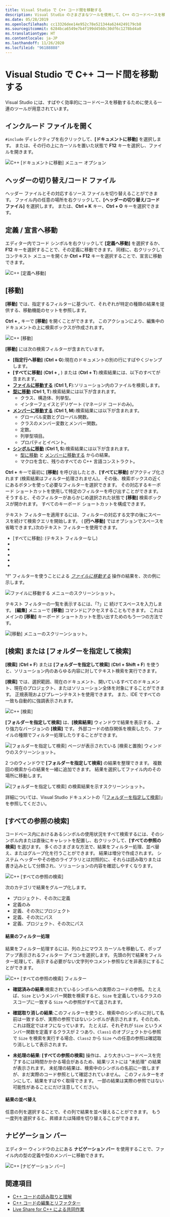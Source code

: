 ```yaml
---
title: Visual Studio で C++ コード間を移動する
description: Visual Studio のさまざまなツールを使用して、C++ のコードベースを移動します。
ms.date: 05/28/2019
ms.openlocfilehash: cc13326dee14e952c78e521344a6244249179cb8
ms.sourcegitcommit: 6284bca6549e7b4f199d4560c30df6c1278bd4a0
ms.translationtype: HT
ms.contentlocale: ja-JP
ms.lasthandoff: 11/26/2020
ms.locfileid: "96188888"
---
```

# <a name="navigate-c-code-in-visual-studio"></a>Visual Studio で C++ コード間を移動する

Visual Studio には、すばやく効率的にコードベースを移動するために使える一連のツールが用意されています。

## <a name="open-an-included-file"></a>インクルード ファイルを開く

`#include` ディレクティブを右クリックして、**[ドキュメントに移動]** を選択します。 または、その行の上にカーソルを置いた状態で **F12** キーを選択し、ファイルを開きます。

![C&#43;&#43; [ドキュメントに移動] メニュー オプション](../ide/media/go-to-document.png "[ドキュメントに移動]")

## <a name="toggle-headercode-file"></a>ヘッダーの切り替え/コード ファイル

ヘッダー ファイルとその対応するソース ファイルを切り替えることができます。 ファイル内の任意の場所を右クリックして、**[ヘッダーの切り替え/コード ファイル]** を選択します。 または、**Ctrl + K** キー、**Ctrl + O** キーを選択できます。

## <a name="go-to-definitiondeclaration"></a>定義 / 宣言へ移動

エディター内でコード シンボルを右クリックして **[定義へ移動]** を選択するか、**F12** キーを選択することで、その定義に移動できます。 同様に、右クリックしてコンテキスト メニューを開くか **Ctrl + F12** キーを選択することで、宣言に移動できます。

![C&#43;&#43; [定義へ移動]](../ide/media/go-to-def.png "[定義へ移動]")

## <a name="go-to"></a>[移動]

**[移動]** では、指定するフィルターに基づいて、それぞれが特定の種類の結果を提供する、移動機能のセットを参照します。

**Ctrl + ,** キーで **[移動]** を開くことができます。 このアクションにより、編集中のドキュメントの上に検索ボックスが作成されます。

![C&#43;&#43; [移動]](../ide/media/go-to-cpp.png "[移動]")

**[移動]** には次の検索フィルターが含まれています。

- **[指定行へ移動]** (**Ctrl + G**):現在のドキュメントの別の行にすばやくジャンプします。
- **[すべてに移動]** (**Ctrl + ,** ) または (**Ctrl + T**):検索結果には、以下のすべてが含まれます。
- **[ファイルに移動する]** (**Ctrl 1, F**):ソリューション内のファイルを検索します。
- **[型に移動]** (**Ctrl 1, T**):検索結果には以下が含まれます。
  - クラス、構造体、列挙型。
  - インターフェイスとデリゲート (マネージド コードのみ)。
- **[メンバーに移動する]** (**Ctrl 1, M**):検索結果には以下が含まれます。
  - グローバル変数とグローバル関数。
  - クラスのメンバー変数とメンバー関数。
  - 定数。
  - 列挙型項目。
  - プロパティとイベント。
- **[シンボルに移動]** (**Ctrl 1, S**):検索結果には以下が含まれます。
  - [型に移動] と [メンバーに移動する] からの結果。
  - マクロを含む、残りのすべての C++ 言語コンストラクト。

**Ctrl +** キーで最初に **[移動]** を呼び出したとき、**[すべてに移動]** がアクティブ化されます (検索結果はフィルター処理されません)。 その後、検索ボックスの近くにあるボタンを使って必要なフィルターを選択できます。 その対応するキーボード ショートカットを使用して特定のフィルターを呼び出すことができます。 そうすると、そのフィルターがあらかじめ選択された状態で **[移動]** 検索ボックスが開かれます。 すべてのキーボード ショートカットを構成できます。

テキスト フィルターを適用するには、フィルターの対応する文字の後にスペースを続けて検索クエリを開始します。 ( **[行へ移動]** ではオプションでスペースを省略できます。)次のテキスト フィルターを使用できます。

- [すべてに移動]: (テキスト フィルターなし)
- [行番号に移動]: :
- [ファイルに移動する]: f
- [型に移動]: t
- [メンバーに移動する]: m
- [シンボルに移動]: #

"f" フィルターを使うことによる *[ファイルに移動する]* 操作の結果を、次の例に示します。

![[ファイルに移動する] メニューのスクリーンショット。](../ide/media/vs2017-go-to-results.png "[移動] メニュー")

テキスト フィルターの一覧を表示するには、「?」に 続けてスペースを入力します。 **[編集]** メニューで **[移動]** コマンドにアクセスすることもできます。 これはメインの **[移動]** キーボード ショートカットを思い出すためのもう一つの方法です。

![[移動] メニューのスクリーンショット。](../ide/media/go-to-menu-cpp.png "[移動] メニュー")

## <a name="find-or-find-in-files"></a>[検索] または [フォルダーを指定して検索]

**[検索]** (**Ctrl + F**) または **[フォルダーを指定して検索]** (**Ctrl + Shift + F**) を使うと、ソリューション内のあらゆる内容に対してテキスト検索を実行できます。

**[検索]** では、選択範囲、現在のドキュメント、開いているすべてのドキュメント、現在のプロジェクト、またはソリューション全体を対象にすることができます。 正規表現およびプレーンテキストを使用できます。 また、IDE ですべての一致も自動的に強調表示されます。

![C&#43;&#43; [検索]](../ide/media/find-cpp.png "Find")

**[フォルダーを指定して検索]** は、**[検索結果]** ウィンドウで結果を表示する、より強力なバージョンの **[検索]** です。 外部コードの依存関係を検索したり、ファイルの種類でフィルター処理したりすることができます。

![[フォルダーを指定して検索] ページが表示されている [検索と置換] ウィンドウのスクリーンショット。](../ide/media/find-in-files-cpp.png "[フォルダーを指定して検索]")

2 つのウィンドウで **[フォルダーを指定して検索]** の結果を整理できます。 複数回の検索からの結果を一緒に追加できます。 結果を選択してファイル内のその場所に移動します。

![[フォルダーを指定して検索] の検索結果を示すスクリーンショット。](../ide/media/vs2017-find-in-files-results.png "[フォルダーを指定して検索]")

詳細については、Visual Studio ドキュメントの「[[フォルダーを指定して検索]](/visualstudio/ide/find-in-files)」を参照してください。

## <a name="find-all-references"></a>[すべての参照の検索]

コードベース内におけるあるシンボルの使用状況をすべて検索するには、そのシンボル内または直後にキャレットを配置し、右クリックして、**[すべての参照の検索]** を選びます。 多くのさまざまな方法で、結果をフィルター処理、並べ替え、またはグループ化を行うことができます。 結果は増分で作成されます。 システム ヘッダーやその他のライブラリとは対照的に、それらは読み取りまたは書き込みとして分類され、ソリューションの内容を確認しやすくなります。

![C&#43;&#43; [すべての参照の検索]](../ide/media/find-all-references-results-cpp.png "[すべての参照の検索]")

次のカテゴリで結果をグループ化します。

- プロジェクト、その次に定義
- 定義のみ
- 定義、その次にプロジェクト
- 定義、その次にパス
- 定義、プロジェクト、その次にパス

#### <a name="filter-results"></a>結果のフィルター処理

結果をフィルター処理するには、列の上にマウス カーソルを移動して、ポップアップ表示されるフィルター アイコンを選択します。 先頭の列で結果をフィルター処理して、表示する必要がない文字列やコメント参照などを非表示にすることができます。

![C&#43;&#43; [すべての参照の検索] フィルター](../ide/media/find-all-references-filters-cpp.png "[すべての参照の検索] フィルター")

- **確認済みの結果**:検索されているシンボルへの実際のコードの参照。 たとえば、`Size` というメンバー関数を検索すると、`Size` を定義しているクラスのスコープに一致する `Size` への参照がすべて返されます。

- **確認取り消しの結果**:このフィルターを使うと、検索中のシンボルに対して名前は一致するが、実際の参照ではないシンボルが表示されます。そのため、これは既定ではオフになっています。 たとえば、それぞれが `Size` というメンバー関数を定義するクラスが 2 つあり、`Class1` のオブジェクトから参照で `Size` を検索を実行する場合、`Class2` から `Size` への任意の参照は確認取り消しとして表示されます。

- **未処理の結果**: **[すべての参照の検索]** 操作は、より大きいコードベースを完了するには時間かかかる場合があるため、結果リストには "未処理" の結果が表示されます。 未処理の結果は、検索中のシンボルの名前に一致しますが、まだ実際のコード参照として確認されていません。 このフィルターをオンにして、結果をすばやく取得できます。 一部の結果は実際の参照ではない可能性があることにだけ注意してください。

#### <a name="sort-results"></a>結果の並べ替え

任意の列を選択することで、その列で結果を並べ替えることができます。 もう一度列を選択すると、昇順または降順を切り替えることができます。

## <a name="navigation-bar"></a>ナビゲーション バー

エディター ウィンドウの上にある **ナビゲーション バー** を使用することで、ファイル内の型の定義や型のメンバーに移動できます。

![C&#43;&#43; [ナビゲーション バー]](../ide/media/navbar-cpp.png "ナビゲーション バー")

## <a name="see-also"></a>関連項目

- [C++ コードの読み取りと理解](read-and-understand-code-cpp.md)</br>
- [C++ コードの編集とリファクター](read-and-understand-code-cpp.md)</br>
- [Live Share for C++ による共同作業](live-share-cpp.md)
